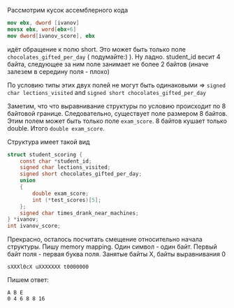 Рассмотрим кусок ассемблерного кода
```nasm
mov ebx, dword [ivanov]
movsx ebx, word[ebx+6]
mov dword[ivanov_score], ebx
```

идёт обращение к полю short. Это может быть только поле 
`chocolates_gifted_per_day` ( подумайте:) ).
Ну ладно. student_id весит 4 байта, следующее за ним поле
занимает не более 2 байтов (иначе залезем в середину поля - плохо)

По условию типы этих двух полей не могут быть одинаковыми => 
`signed char lections_visited` and `signed short chocolates_gifted_per_day`

Заметим, что что выравнивание структуры по условию происходит по 8 байтовой границе.
Следовательно, существует поле размером 8 байтов. Этим полем может быть только поле
`exam_score`. 8 байтов кушает только double. Итого `double exam_score`.

Структура имеет такой вид
```C
struct student_scoring {
    const char *student_id;
    signed char lections_visited;
    signed short chocolates_gifted_per_day;
    union
    {
        double exam_score;
        int (*test_scores)[5]; 
    };
    signed char times_drank_near_machines;
} *ivanov;
int ivanov_score;
```

Прекрасно, осталось посчитать смещение относительно начала структуры.
Пишу memory mapping. Один символ - один байт. Первый байт поля - первая буква поля.
Занятые байты X, байты выравнивания 0
```
sXXXl0cX uXXXXXXX t0000000
```

Пишем ответ:
```
A B E
0 4 6 8 8 16
```